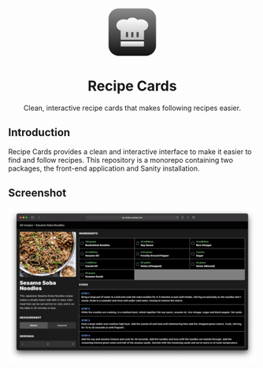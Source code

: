 <p align="center">
  <img width=100 height=100 alt="Screenshot" src="docs/icon.svg">
</p>
<h1 align="center">Recipe Cards</h1>
<p align="center">Clean, interactive recipe cards that makes following recipes easier.</p>

## Introduction

Recipe Cards provides a clean and interactive interface to make it easier to find and follow recipes. This repository is a monorepo containing two packages, the front-end application and Sanity installation.

## Screenshot

![Recipe Card Screenshot](docs/screenshot.png)
